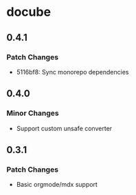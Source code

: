 # docube

## 0.4.1

### Patch Changes

- 5116bf8: Sync monorepo dependencies

## 0.4.0

### Minor Changes

- Support custom unsafe converter

## 0.3.1

### Patch Changes

- Basic orgmode/mdx support

